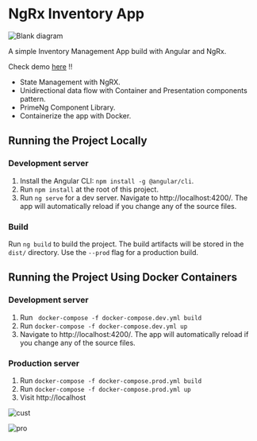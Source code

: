 # NgRx Inventory App

![Blank diagram](https://user-images.githubusercontent.com/32598290/107129213-7b871700-68cc-11eb-823c-8cbf05c3744f.png)

A simple Inventory Management App build with Angular and NgRx.

Check demo [here](https://sakmanal.github.io/NgRx-Inventory-App) !!

- State Management with NgRX.
- Unidirectional data flow with Container and Presentation components pattern.
- PrimeNg Component Library.
- Containerize the app with Docker.

## Running the Project Locally
### Development server
1. Install the Angular CLI: `npm install -g @angular/cli`.
1. Run `npm install` at the root of this project.
1. Run `ng serve` for a dev server. Navigate to http://localhost:4200/. The app will automatically reload if you change any of the source files.

### Build
Run `ng build` to build the project. The build artifacts will be stored in the `dist/` directory. Use the `--prod` flag for a production build.

## Running the Project Using Docker Containers
### Development server
1. Run ` docker-compose -f docker-compose.dev.yml build`
2. Run `docker-compose -f docker-compose.dev.yml up`
3. Navigate to http://localhost:4200/. The app will automatically reload if you change any of the source files.
### Production server
1. Run `docker-compose -f docker-compose.prod.yml build`
2. Run `docker-compose -f docker-compose.prod.yml up`
3. Visit http://localhost


![cust](https://user-images.githubusercontent.com/32598290/106369488-956bab80-635a-11eb-8321-9fe8c1d660a1.png)

![pro](https://user-images.githubusercontent.com/32598290/106369495-a3b9c780-635a-11eb-833d-e3460a9ee8e0.png)

